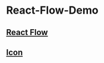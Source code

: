 # React-Flow-Demo

## [React Flow](https://reactflow.dev/)

## [Icon](https://at.alicdn.com/t/c/font_4901067_qstjgmdi25q.js)
